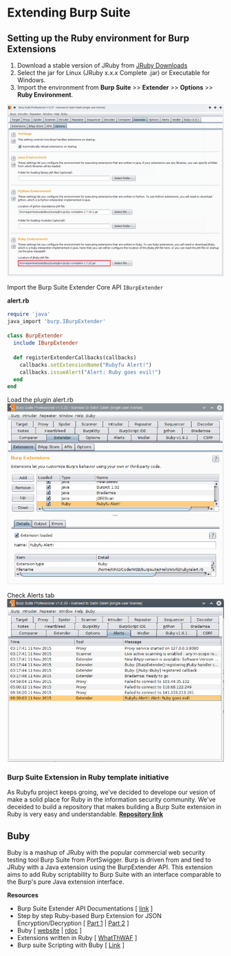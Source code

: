 # Extending Burp Suite

## Setting up the Ruby environment for Burp Extensions

1. Download a stable version of JRuby from [JRuby Downloads](http://jruby.org/download)
2. Select the jar for Linux \(JRuby x.x.x Complete .jar\) or Executable for Windows.
3. Import the environment from **Burp Suite** &gt;&gt; **Extender** &gt;&gt; **Options** &gt;&gt; **Ruby Environment**.

![](../.gitbook/assets/webfu__burp_setenv1.png)

Import the Burp Suite Extender Core API `IBurpExtender`

**alert.rb**

```ruby
require 'java'
java_import 'burp.IBurpExtender'

class BurpExtender
  include IBurpExtender

  def registerExtenderCallbacks(callbacks)
    callbacks.setExtensionName("Rubyfu Alert!")
    callbacks.issueAlert("Alert: Ruby goes evil!")
  end
end
```

Load the plugin alert.rb  
![](../.gitbook/assets/webfu__burp-ext1.png)

Check Alerts tab  
![](../.gitbook/assets/webfu__burp-ext2.png)

### Burp Suite Extension in Ruby template initiative

As Rubyfu project keeps groing, we've decided to develope our vesion of make a solid place for Ruby in the information security community. We've deceided to build a repository that makes building a Burp Suite extension in Ruby is very easy and understandable. [**Repository link**](https://github.com/KINGSABRI/BurpSuite_Extension_Ruby_Template)

## Buby

Buby is a mashup of JRuby with the popular commercial web security testing tool Burp Suite from PortSwigger. Burp is driven from and tied to JRuby with a Java extension using the BurpExtender API. This extension aims to add Ruby scriptability to Burp Suite with an interface comparable to the Burp's pure Java extension interface.

**Resources**

* Burp Suite Extender API Documentations \[ [link](https://portswigger.net/burp/extender/api/) \]
* Step by step Ruby-based Burp Extension for JSON Encryption/Decryption \[ [Part 1](https://www.trustwave.com/Resources/SpiderLabs-Blog/JSON-Crypto-Helper-a-Ruby-based-Burp-Extension-for-JSON-Encryption/Decryption---Part-I/) \| [Part 2](http://blog.spiderlabs.com/2015/01/json-crypto-helper-a-ruby-based-burp-extension-for-json-encryptiondecryption-part-ii.html) \]
* Buby \[ [website](http://human.versus.computer/buby/) \| [rdoc](http://human.versus.computer/buby/rdoc/index.html) \]
* Extensions written in Ruby \[ [WhatThWAF](https://github.com/null--/what-the-waf) \]
* Burp suite Scripting with Buby \[ [Link](http://www.gotohack.org/2011/05/cktricky-appsec-buby-script-basics-part.html) \]

